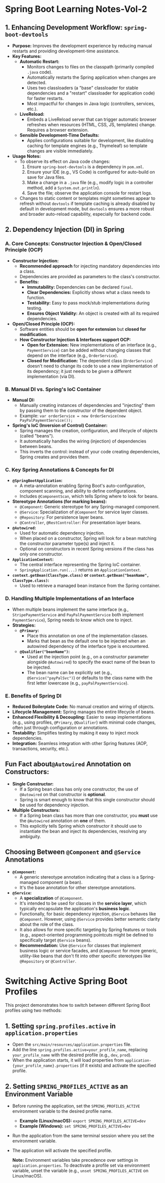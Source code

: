 # Spring Boot Learning Notes-Vol-2

## 1. Enhancing Development Workflow: `spring-boot-devtools`

- **Purpose:** Improves the development experience by reducing manual restarts and providing development-time assistance.
- **Key Features:**
  - **Automatic Restart:**
    - Monitors changes to files on the classpath (primarily compiled `.java` code).
    - Automatically restarts the Spring application when changes are detected.
    - Uses two classloaders (a "base" classloader for stable dependencies and a "restart" classloader for application code) for faster restarts.
    - Most impactful for changes in Java logic (controllers, services, etc.).
  - **LiveReload:**
    - Embeds a LiveReload server that can trigger automatic browser refreshes when resources (HTML, CSS, JS, templates) change. Requires a browser extension.
  - **Sensible Development-Time Defaults:**
    - Applies configurations suitable for development, like disabling caching for template engines (e.g., Thymeleaf) so template changes are visible immediately.
- **Usage Notes:**
  - To observe its effect on Java code changes:
    1.  Ensure `spring-boot-devtools` is a dependency in `pom.xml`.
    2.  Ensure your IDE (e.g., VS Code) is configured for auto-build on save for Java files.
    3.  Make a change in a `.java` file (e.g., modify logic in a controller method, add a `System.out.println`).
    4.  Save the file; observe the application console for restart logs.
  - Changes to static content or templates might sometimes appear to refresh without `devtools` if template caching is already disabled by default in development mode, but `devtools` ensures a more robust and broader auto-reload capability, especially for backend code.

## 2. Dependency Injection (DI) in Spring

### A. Core Concepts: Constructor Injection & Open/Closed Principle (OCP)

- **Constructor Injection:**
  - **Recommended approach** for injecting mandatory dependencies into a class.
  - Dependencies are provided as parameters to the class's constructor.
  - **Benefits:**
    - **Immutability:** Dependencies can be declared `final`.
    - **Clear Dependencies:** Explicitly shows what a class needs to function.
    - **Testability:** Easy to pass mock/stub implementations during testing.
    - **Ensures Object Validity:** An object is created with all its required dependencies.
- **Open/Closed Principle (OCP):**
  - Software entities should be **open for extension** but **closed for modification**.
  - **How Constructor Injection & Interfaces support OCP:**
    - **Open for Extension:** New implementations of an interface (e.g., `PaymentService`) can be added without changing classes that depend on the interface (e.g., `OrderService`).
    - **Closed for Modification:** The dependent class (`OrderService`) doesn't need to change its code to use a new implementation of its dependency; it just needs to be _given_ a different implementation (via DI).

### B. Manual DI vs. Spring's IoC Container

- **Manual DI:**
  - Manually creating instances of dependencies and "injecting" them by passing them to the constructor of the dependent object.
  - Example: `var orderService = new OrderService(new PayPalPaymentService());`
- **Spring's IoC (Inversion of Control) Container:**
  - Spring manages the creation, configuration, and lifecycle of objects (called "beans").
  - It automatically handles the wiring (injection) of dependencies between beans.
  - This inverts the control: instead of your code creating dependencies, Spring creates and provides them.

### C. Key Spring Annotations & Concepts for DI

- **`@SpringBootApplication`:**
  - A meta-annotation enabling Spring Boot's auto-configuration, component scanning, and ability to define configurations.
  - Includes `@ComponentScan`, which tells Spring where to look for beans.
- **Stereotype Annotations (for marking beans):**
  - `@Component`: Generic stereotype for any Spring-managed component.
  - `@Service`: Specialization of `@Component` for service layer classes.
  - `@Repository`: For persistence layer beans.
  - `@Controller`, `@RestController`: For presentation layer beans.
- **`@Autowired`:**
  - Used for automatic dependency injection.
  - When placed on a constructor, Spring will look for a bean matching the constructor parameter type(s) and inject it.
  - Optional on constructors in recent Spring versions if the class has only one constructor.
- **`ApplicationContext`:**
  - The central interface representing the Spring IoC container.
  - `SpringApplication.run(...)` returns an `ApplicationContext`.
- **`context.getBean(ClassType.class)` or `context.getBean("beanName", ClassType.class)`:**
  - Used to retrieve a managed bean instance from the Spring container.

### D. Handling Multiple Implementations of an Interface

- When multiple beans implement the same interface (e.g., `StripePaymentService` and `PayPalPaymentService` both implement `PaymentService`), Spring needs to know which one to inject.
- **Strategies:**
  - **`@Primary`:**
    - Place this annotation on one of the implementation classes.
    - Marks that bean as the default one to be injected when an autowired dependency of the interface type is encountered.
  - **`@Qualifier("beanName")`:**
    - Used at the injection point (e.g., on a constructor parameter alongside `@Autowired`) to specify the exact name of the bean to be injected.
    - The bean name can be explicitly set (e.g., `@Service("payPalSvc")`) or defaults to the class name with the first letter lowercase (e.g., `payPalPaymentService`).

### E. Benefits of Spring DI

- **Reduced Boilerplate Code:** No manual creation and wiring of objects.
- **Lifecycle Management:** Spring manages the entire lifecycle of beans.
- **Enhanced Flexibility & Decoupling:** Easier to swap implementations (e.g., using profiles, `@Primary`, `@Qualifier`) with minimal code changes, often just through configuration or annotations.
- **Testability:** Simplifies testing by making it easy to inject mock dependencies.
- **Integration:** Seamless integration with other Spring features (AOP, transactions, security, etc.).

## Fun Fact about`@Autowired` Annotation on Constructors:

- **Single Constructor:**
  - If a Spring bean class has only one constructor, the use of `@Autowired` on that constructor is **optional**.
  - Spring is smart enough to know that this single constructor should be used for dependency injection.
- **Multiple Constructors:**
  - If a Spring bean class has more than one constructor, you **must** use the `@Autowired` annotation on **one** of them.
  - This explicitly tells Spring which constructor it should use to instantiate the bean and inject its dependencies, resolving any ambiguity.

## Choosing Between `@Component` and `@Service` Annotations

- **`@Component`:**
  - A generic stereotype annotation indicating that a class is a Spring-managed component (a bean).
  - It's the base annotation for other stereotype annotations.
- **`@Service`:**
  - A **specialization** of `@Component`.
  - It's intended to be used for classes in the **service layer**, which typically encapsulate the application's **business logic**.
  - Functionally, for basic dependency injection, `@Service` behaves like `@Component`. However, using `@Service` provides better semantic clarity about the role of the class.
  - It also allows for more specific targeting by Spring features or tools (e.g., aspect-oriented programming pointcuts might be defined to specifically target `@Service` beans).
  - **Recommendation:** Use `@Service` for classes that implement business logic or service facades, and `@Component` for more generic, utility-like beans that don't fit into other specific stereotypes like `@Repository` or `@Controller`.

# Switching Active Spring Boot Profiles

This project demonstrates how to switch between different Spring Boot profiles using two methods:

## 1. Setting `spring.profiles.active` in `application.properties`

- Open the `src/main/resources/application.properties` file.
- Add the line `spring.profiles.active=your_profile_name`, replacing `your_profile_name` with the desired profile (e.g., `dev`, `prod`).
- When the application starts, it will load properties from `application-{your_profile_name}.properties` (if it exists) and activate the specified profile.

## 2. Setting `SPRING_PROFILES_ACTIVE` as an Environment Variable

- Before running the application, set the `SPRING_PROFILES_ACTIVE` environment variable to the desired profile name.
  - **Example (Linux/macOS):** `export SPRING_PROFILES_ACTIVE=dev`
  - **Example (Windows):** `set SPRING_PROFILES_ACTIVE=dev`
- Run the application from the same terminal session where you set the environment variable.
- The application will activate the specified profile.

  **Note:** Environment variables take precedence over settings in `application.properties`. To deactivate a profile set via environment variable, unset the variable (e.g., `unset SPRING_PROFILES_ACTIVE` on Linux/macOS).
